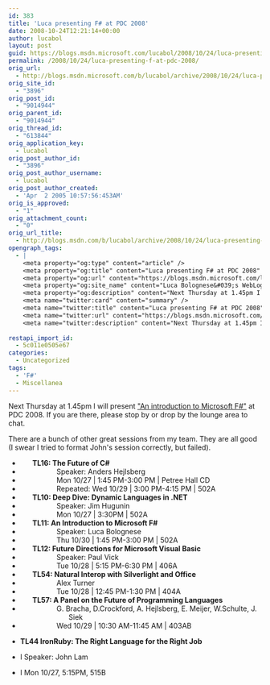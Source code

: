 ```yaml
---
id: 383
title: 'Luca presenting F# at PDC 2008'
date: 2008-10-24T12:21:14+00:00
author: lucabol
layout: post
guid: https://blogs.msdn.microsoft.com/lucabol/2008/10/24/luca-presenting-f-at-pdc-2008/
permalink: /2008/10/24/luca-presenting-f-at-pdc-2008/
orig_url:
  - http://blogs.msdn.microsoft.com/b/lucabol/archive/2008/10/24/luca-presenting-f-at-pdc-2008.aspx
orig_site_id:
  - "3896"
orig_post_id:
  - "9014944"
orig_parent_id:
  - "9014944"
orig_thread_id:
  - "613844"
orig_application_key:
  - lucabol
orig_post_author_id:
  - "3896"
orig_post_author_username:
  - lucabol
orig_post_author_created:
  - 'Apr  2 2005 10:57:56:453AM'
orig_is_approved:
  - "1"
orig_attachment_count:
  - "0"
orig_url_title:
  - http://blogs.msdn.com/b/lucabol/archive/2008/10/24/luca-presenting-f-at-pdc-2008.aspx
opengraph_tags:
  - |
    <meta property="og:type" content="article" />
    <meta property="og:title" content="Luca presenting F# at PDC 2008" />
    <meta property="og:url" content="https://blogs.msdn.microsoft.com/lucabol/2008/10/24/luca-presenting-f-at-pdc-2008/" />
    <meta property="og:site_name" content="Luca Bolognese&#039;s WebLog" />
    <meta property="og:description" content="Next Thursday at 1.45pm I will present &quot;An introduction to Microsoft F#&quot; at PDC 2008. If you are there, please stop by or drop by the lounge area to chat. There are a bunch of other great sessions from my team. They are all good (I swear I tried to format John's session correctly, but..." />
    <meta name="twitter:card" content="summary" />
    <meta name="twitter:title" content="Luca presenting F# at PDC 2008" />
    <meta name="twitter:url" content="https://blogs.msdn.microsoft.com/lucabol/2008/10/24/luca-presenting-f-at-pdc-2008/" />
    <meta name="twitter:description" content="Next Thursday at 1.45pm I will present &quot;An introduction to Microsoft F#&quot; at PDC 2008. If you are there, please stop by or drop by the lounge area to chat. There are a bunch of other great sessions from my team. They are all good (I swear I tried to format John's session correctly, but..." />
    
restapi_import_id:
  - 5c011e0505e67
categories:
  - Uncategorized
tags:
  - 'F#'
  - Miscellanea
---
```

Next Thursday at 1.45pm I will present ["An introduction to Microsoft F#"](https://channel9.msdn.com/pdc2008/TL11/) at PDC 2008. If you are there, please stop by or drop by the lounge area to chat.

There are a bunch of other great sessions from my team. They are all good (I swear I tried to format John's session correctly, but failed).

  * <div class="MsoNormal" style="margin-left:.5in;text-indent:-.25in;">
      <strong>TL16: The Future of C#</strong>
    </div>

  * <div class="MsoNormal" style="margin-left:1in;text-indent:-.25in;">
      Speaker: Anders Hejlsberg
    </div>

  * <div class="MsoNormal" style="margin-left:1in;text-indent:-.25in;">
      Mon 10/27 | 1:45 PM-3:00 PM | Petree Hall CD
    </div>

  * <div class="MsoNormal" style="margin-left:1in;text-indent:-.25in;">
      Repeated: Wed 10/29 | 3:00 PM-4:15 PM | 502A
    </div>

  * <div class="MsoNormal" style="margin-left:.5in;text-indent:-.25in;">
      <strong>TL10: Deep Dive: Dynamic Languages in .NET</strong>
    </div>

  * <div class="MsoNormal" style="margin-left:1in;text-indent:-.25in;">
      Speaker: Jim Hugunin
    </div>

  * <div class="MsoNormal" style="margin-left:1in;text-indent:-.25in;">
      Mon 10/27 | 3:30PM | 502A
    </div>

  * <div class="MsoNormal" style="margin-left:.5in;text-indent:-.25in;">
      <strong>TL11: An Introduction to Microsoft F#</strong>
    </div>

  * <div class="MsoNormal" style="margin-left:1in;text-indent:-.25in;">
      Speaker: Luca Bolognese
    </div>

  * <div class="MsoNormal" style="margin-left:1in;text-indent:-.25in;">
      Thu 10/30 | 1:45 PM-3:00 PM | 502A
    </div>

  * <div class="MsoNormal" style="margin-left:.5in;text-indent:-.25in;">
      <strong>TL12: Future Directions for Microsoft Visual Basic</strong>
    </div>

  * <div class="MsoNormal" style="margin-left:1in;text-indent:-.25in;">
      Speaker: Paul Vick
    </div>

  * <div class="MsoNormal" style="margin-left:1in;text-indent:-.25in;">
      Tue 10/28 | 5:15 PM-6:30 PM | 406A
    </div>

  * <div class="MsoNormal" style="margin-left:.5in;text-indent:-.25in;">
      <strong>TL54: Natural Interop with Silverlight and Office</strong>
    </div>

  * <div class="MsoNormal" style="margin-left:1in;text-indent:-.25in;">
      Alex Turner
    </div>

  * <div class="MsoNormal" style="margin-left:1in;text-indent:-.25in;">
      Tue 10/28 | 12:45 PM-1:30 PM | 404A
    </div>

  * <div class="MsoNormal" style="margin-left:.5in;text-indent:-.25in;">
      <strong>TL57: A Panel on the Future of Programming Languages</strong>
    </div>

  * <div class="MsoNormal" style="margin-left:1in;text-indent:-.25in;">
      G. Bracha, D.Crockford, A. Hejlsberg, E. Meijer, W.Schulte, J. Siek
    </div>

  * <div class="MsoNormal" style="margin-left:1in;text-indent:-.25in;">
      <span lang="DE">Wed 10/29 | 10:30 AM-11:45 AM | 403AB</span>
    </div>

  * **TL44 IronRuby: The Right Language for the Right Job** 
  * l Speaker: John Lam
  * l Mon 10/27, 5:15PM, 515B